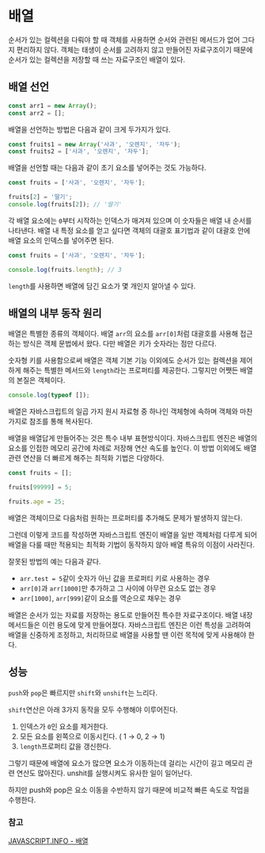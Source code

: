 # 배열

순서가 있는 컬렉션을 다뤄야 할 때 객체를 사용하면 순서와 관련된 메서드가 없어 그다지 편리하지 않다. 객체는 태생이 순서를 고려하지 않고 만들어진 자료구조이기 때문에 순서가 있는 컬렉션을 저장할 때 쓰는 자료구조인 배열이 있다.

## 배열 선언

```jsx
const arr1 = new Array();
const arr2 = [];
```

배열을 선언하는 방법은 다음과 같이 크게 두가지가 있다.

```jsx
const fruits1 = new Array('사과', '오렌지', '자두');
const fruits2 = ['사과', '오렌지', '자두'];
```

배열을 선언할 때는 다음과 같이 초기 요소를 넣어주는 것도 가능하다.

```jsx
const fruits = ['사과', '오렌지', '자두'];

fruits[2] = '딸기';
console.log(fruits[2]); // '딸기'
```

각 배열 요소에는 `0`부터 시작하는 인덱스가 매겨져 있으며 이 숫자들은 배열 내 순서를 나타낸다. 배열 내 특정 요소를 얻고 싶다면 객체의 대괄호 표기법과 같이 대괄호 안에 배열 요소의 인덱스를 넣어주면 된다.

```jsx
const fruits = ['사과', '오렌지', '자두'];

console.log(fruits.length); // 3
```

`length`를 사용하면 배열에 담긴 요소가 몇 개인지 알아낼 수 있다.

## 배열의 내부 동작 원리

배열은 특별한 종류의 객체이다. 배열 `arr`의 요소를 `arr[0]`처럼 대괄호를 사용해 접근하는 방식은 객체 문법에서 왔다. 다만 배열은 키가 숫자라는 점만 다르다.

숫자형 키를 사용함으로써 배열은 객체 기본 기능 이외에도 순서가 있는 컬렉션을 제어하게 해주는 특별한 메서드와 `length`라는 프로퍼티를 제공한다. 그렇지만 어쨋든 배열의 본질은 객체이다.

```jsx
console.log(typeof []);
```

배열은 자바스크립트의 일곱 가지 원시 자료형 중 하나인 객체형에 속하며 객체와 마찬가지로 참조를 통해 복사된다.

배열을 배열답게 만들어주는 것은 특수 내부 표현방식이다. 자바스크립트 엔진은 배열의 요소를 인접한 메모리 공간에 차례로 저장해 연산 속도를 높인다. 이 방법 이외에도 배열 관련 연산을 더 빠르게 해주는 최적화 기법은 다양하다.

```jsx
const fruits = [];

fruits[99999] = 5;

fruits.age = 25;
```

배열은 객체이므로 다음처럼 원하는 프로퍼티를 추가해도 문제가 발생하지 않는다.

그런데 이렇게 코드를 작성하면 자바스크립트 엔진이 배열을 일반 객체처럼 다루게 되어 배열을 다룰 때만 적용되는 최적화 기법이 동작하지 않아 배열 특유의 이점이 사라진다.

잘못된 방법의 예는 다음과 같다.

- `arr.test = 5`같이 숫자가 아닌 값을 프로퍼티 키로 사용하는 경우
- `arr[0]`과 `arr[1000]`만 추가하고 그 사이에 아무런 요소도 없는 경우
- `arr[1000]`, `arr[999]`같이 요소를 역순으로 채우는 경우

배열은 순서가 있는 자료를 저장하는 용도로 만들어진 특수한 자료구조이다. 배열 내장 메서드들은 이런 용도에 맞게 만들어졌다. 자바스크립트 엔진은 이런 특성을 고려하여 배열을 신중하게 조정하고, 처리하므로 배열을 사용할 땐 이런 목적에 맞게 사용해야 한다.

## 성능

`push`와 `pop`은 빠르지만 `shift`와 `unshift`는 느리다.

`shift`연산은 아래 3가지 동작을 모두 수행해야 이루어진다.

1. 인덱스가 `0`인 요소를 제거한다.
2. 모든 요소를 왼쪽으로 이동시킨다. ( 1 → 0, 2 → 1)
3. `length`프로퍼티 값을 갱신한다.

그렇기 때문에 배열에 요소가 많으면 요소가 이동하는데 걸리는 시간이 길고 메모리 관련 연산도 많아진다. unshit를 실행시켜도 유사한 일이 일어난다.

하지만 push와 pop은 요소 이동을 수반하지 않기 때문에 비교적 빠른 속도로 작업을 수행한다.

### 참고

[JAVASCRIPT.INFO - 배열](https://ko.javascript.info/array)